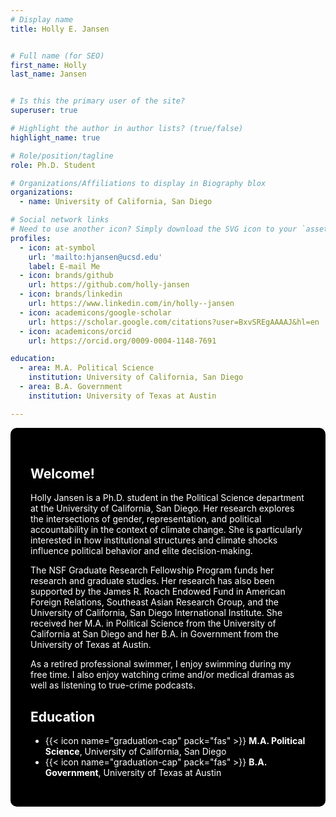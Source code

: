 ```yaml
---
# Display name
title: Holly E. Jansen


# Full name (for SEO)
first_name: Holly
last_name: Jansen


# Is this the primary user of the site?
superuser: true

# Highlight the author in author lists? (true/false)
highlight_name: true

# Role/position/tagline
role: Ph.D. Student

# Organizations/Affiliations to display in Biography blox
organizations:
  - name: University of California, San Diego

# Social network links
# Need to use another icon? Simply download the SVG icon to your `assets/media/icons/` folder.
profiles:
  - icon: at-symbol
    url: 'mailto:hjansen@ucsd.edu'
    label: E-mail Me
  - icon: brands/github
    url: https://github.com/holly-jansen
  - icon: brands/linkedin
    url: https://www.linkedin.com/in/holly--jansen
  - icon: academicons/google-scholar
    url: https://scholar.google.com/citations?user=BxvSREgAAAAJ&hl=en
  - icon: academicons/orcid
    url: https://orcid.org/0009-0004-1148-7691

education:
  - area: M.A. Political Science
    institution: University of California, San Diego
  - area: B.A. Government
    institution: University of Texas at Austin  

---
```


<div style="background-color: black; color: white; padding: 2rem; border-radius: 10px; max-width: 800px; margin: auto;">

  <h2>Welcome!</h2>

  <p>Holly Jansen is a Ph.D. student in the Political Science department at the University of California, San Diego. Her research explores the intersections of gender, representation, and political accountability in the context of climate change. She is particularly interested in how institutional structures and climate shocks influence political behavior and elite decision-making.</p>

  <p>The NSF Graduate Research Fellowship Program funds her research and graduate studies. Her research has also been supported by the James R. Roach Endowed Fund in American Foreign Relations, Southeast Asian Research Group, and the University of California, San Diego International Institute. She received her M.A. in Political Science from the University of California at San Diego and her B.A. in Government from the University of Texas at Austin.</p>

  <p>As a retired professional swimmer, I enjoy swimming during my free time. I also enjoy watching crime and/or medical dramas as well as listening to true-crime podcasts.</p>


<h2>Education</h2>
<ul>
  <li>{{< icon name="graduation-cap" pack="fas" >}} <strong>M.A. Political Science</strong>, University of California, San Diego</li>
  <li>{{< icon name="graduation-cap" pack="fas" >}} <strong>B.A. Government</strong>, University of Texas at Austin</li>
</ul>


</div>

